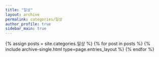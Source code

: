 ```yaml
---
title: "일상"
layout: archive
permalink: categories/일상
author_profile: true
sidebar_main: true
---
```



{% assign posts = site.categories.일상 %}
{% for post in posts %} {% include archive-single.html type=page.entries_layout %} {% endfor %}